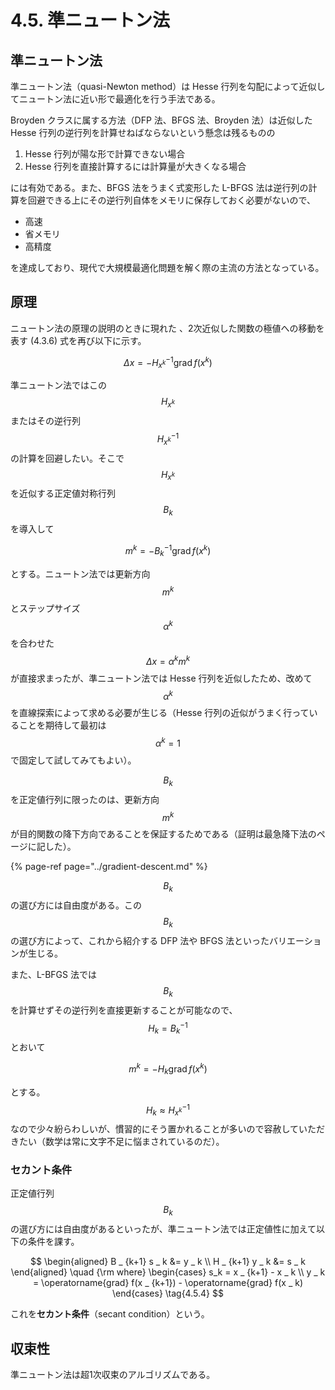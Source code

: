 # 4.5. 準ニュートン法

## 準ニュートン法

準ニュートン法（quasi-Newton method）は Hesse 行列を勾配によって近似してニュートン法に近い形で最適化を行う手法である。

Broyden クラスに属する方法（DFP 法、BFGS 法、Broyden 法）は近似した Hesse 行列の逆行列を計算せねばならないという懸念は残るものの

1. Hesse 行列が陽な形で計算できない場合
2. Hesse 行列を直接計算するには計算量が大きくなる場合

には有効である。また、BFGS 法をうまく式変形した L-BFGS 法は逆行列の計算を回避できる上にその逆行列自体をメモリに保存しておく必要がないので、

* 高速
* 省メモリ
* 高精度

を達成しており、現代で大規模最適化問題を解く際の主流の方法となっている。

## 原理

ニュートン法の原理の説明のときに現れた 、2次近似した関数の極値への移動を表す \(4.3.6\) 式を再び以下に示す。

$$
\Delta x = - H _ {x ^ k} ^ {-1} \operatorname{grad} f (x ^ k) \tag{4.5.1}
$$

準ニュートン法ではこの$$H _ {x ^ k}$$またはその逆行列$$H _ {x ^ k} ^ {-1}$$の計算を回避したい。そこで$$H _ {x ^ k}$$を近似する正定値対称行列$$B _ k$$を導入して

$$
m ^ k = - B _ k ^ {-1} \operatorname{grad} f (x ^ k) \tag{4.5.2}
$$

とする。ニュートン法では更新方向$$m ^ k$$とステップサイズ$$\alpha ^ k$$を合わせた$$\Delta x = \alpha ^ k m ^ k$$が直接求まったが、準ニュートン法では Hesse 行列を近似したため、改めて$$\alpha ^ k$$を直線探索によって求める必要が生じる（Hesse 行列の近似がうまく行っていることを期待して最初は$$\alpha ^ k = 1$$で固定して試してみてもよい）。

$$B _ k$$を正定値行列に限ったのは、更新方向$$m ^ k$$が目的関数の降下方向であることを保証するためである（証明は最急降下法のページに記した）。

{% page-ref page="../gradient-descent.md" %}

$$B _ k$$の選び方には自由度がある。この$$B _ k$$の選び方によって、これから紹介する DFP 法や BFGS 法といったバリエーションが生じる。

また、L-BFGS 法では$$B _ k$$を計算せずその逆行列を直接更新することが可能なので、$$H _ k = B _ k ^ {-1}$$とおいて

$$
m ^ k = - H _ k \operatorname{grad} f (x ^ k) \tag{4.5.3}
$$

とする。$$H _ k \approx H _ {x ^ k} ^ {-1}$$なので少々紛らわしいが、慣習的にそう置かれることが多いので容赦していただきたい（数学は常に文字不足に悩まされているのだ）。

### セカント条件

正定値行列$$B _ k$$の選び方には自由度があるといったが、準ニュートン法では正定値性に加えて以下の条件を課す。

$$
\begin{aligned}
B _ {k+1} s _ k &= y _ k \\
H _ {k+1} y _ k &= s _ k
\end{aligned} \quad {\rm where}
\begin{cases}
s_k = x _ {k+1} - x _ k \\ y _ k = \operatorname{grad} f(x _ {k+1}) -  \operatorname{grad} f(x _ k)
\end{cases} \tag{4.5.4}
$$

これを**セカント条件**（secant condition）という。

## 収束性

準ニュートン法は超1次収束のアルゴリズムである。


